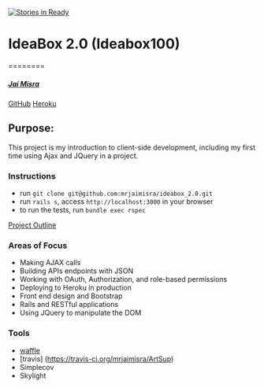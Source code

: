 [![Stories in Ready](https://badge.waffle.io/mrjaimisra/ideabox_2.0.png?label=ready&title=Ready)](https://waffle.io/mrjaimisra/ideabox_2.0)
# IdeaBox 2.0 (Ideabox100)
========

##### [Jai Misra](https://github.com/mrjaimisra)
[GitHub](https://github.com/mrjaimisra/ideabox_2.0)
[Heroku](https://jaideas.herokuapp.com)

## Purpose:

This project is my introduction to client-side development, including my first time using Ajax and JQuery in a project.

### Instructions
- run `git clone git@github.com:mrjaimisra/ideabox_2.0.git`
- run `rails s`, access `http://localhost:3000` in your browser
- to run the tests, run `bundle exec rspec`

[Project Outline](https://github.com/turingschool/curriculum/blob/master/source/projects/revenge_of_idea_box.markdown)

### Areas of Focus

+ Making AJAX calls
+ Building APIs endpoints with JSON
+ Working with OAuth, Authorization, and role-based permissions 
+ Deploying to Heroku in production
+ Front end design and Bootstrap
+ Rails and RESTful applications
+ Using JQuery to manipulate the DOM

### Tools

  - [waffle](https://waffle.io/mrjaimisra/ArtSup)
  - [travis]  (https://travis-ci.org/mrjaimisra/ArtSup)
  - Simplecov
  - Skylight